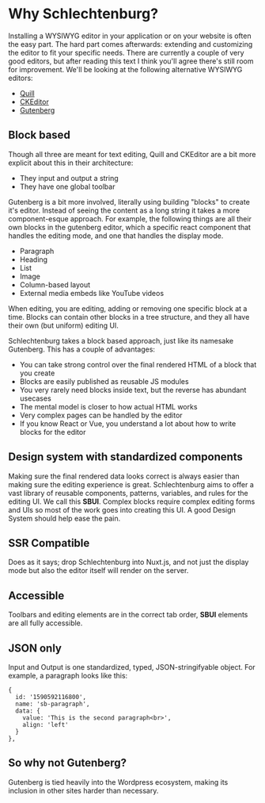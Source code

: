 # Why Schlechtenburg?

Installing a WYSIWYG editor in your application or on your website is often the easy part. The hard
part comes afterwards: extending and customizing the editor to fit your specific needs. There are
currently a couple of very good editors, but after reading this text I think you'll agree there's
still room for improvement. We'll be looking at the following alternative WYSIWYG editors:

* [Quill](https://quilljs.com/)
* [CKEditor](https://ckeditor.com/ckeditor-5/)
* [Gutenberg](https://wordpress.org/gutenberg/)

## Block based

Though all three are meant for text editing, Quill and CKEditor are a bit more explicit about this
in their architecture:

* They input and output a string
* They have one global toolbar

Gutenberg is a bit more involved, literally using building "blocks" to create it's editor. Instead
of seeing the content as a long string it takes a more component-esque approach. For example, the
following things are all their own blocks in the gutenberg editor, which a specific react component
that handles the editing mode, and one that handles the display mode.

* Paragraph
* Heading
* List
* Image
* Column-based layout
* External media embeds like YouTube videos

When editing, you are editing, adding or removing one specific block at a time. Blocks can contain
other blocks in a tree structure, and they all have their own (but uniform) editing UI.

Schlechtenburg takes a block based approach, just like its namesake Gutenberg. This has a couple of advantages:

* You can take strong control over the final rendered HTML of a block that you create
* Blocks are easily published as reusable JS modules
* You very rarely need blocks inside text, but the reverse has abundant usecases
* The mental model is closer to how actual HTML works
* Very complex pages can be handled by the editor 
* If you know React or Vue, you understand a lot about how to write blocks for the editor

## Design system with standardized components

Making sure the final rendered data looks correct is always easier than making sure the editing
experience is great. Schlechtenburg aims to offer a vast library of reusable components, patterns,
variables, and rules for the editing UI. We call this **SBUI**. Complex blocks require complex editing forms and UIs so
most of the work goes into creating this UI. A good Design System should help ease the pain.

## SSR Compatible

Does as it says; drop Schlechtenburg into Nuxt.js, and not just the display mode but also the editor
itself will render on the server.

## Accessible 

Toolbars and editing elements are in the correct tab order, **SBUI** elements are all fully
accessible.

## JSON only

Input and Output is one standardized, typed, JSON-stringifyable object. For example, a paragraph
looks like this:

```
{
  id: '1590592116800',
  name: 'sb-paragraph',
  data: {
    value: 'This is the second paragraph<br>',
    align: 'left'
  }
},
```

## So why not Gutenberg?

Gutenberg is tied heavily into the Wordpress ecosystem, making its inclusion in other sites harder
than necessary.
